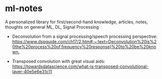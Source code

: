 # ml-notes
A personalized library for first/second-hand knowledge, articles, notes, thoughts on general ML, DL, Signal Processing

 - Deconvolution from a signal processing/speech processing perspective: <https://www.dspguide.com/ch17/2.htm#:~:text=Deconvolution%20is%20the%20process%20of,frequency%20response)%20to%20be%20known.>
 
 - Transposed convolution with great visual aids: <https://towardsdatascience.com/what-is-transposed-convolutional-layer-40e5e6e31c11>
